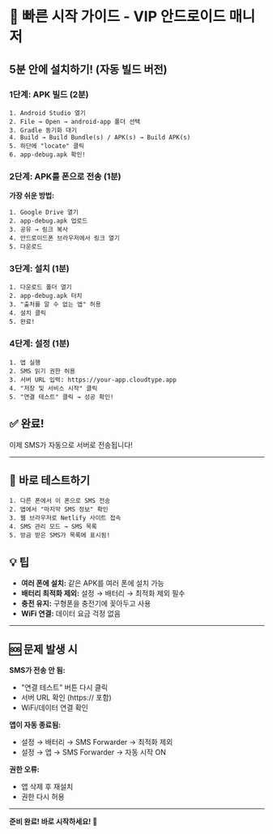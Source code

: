 # 🚀 빠른 시작 가이드 - VIP 안드로이드 매니저

## 5분 안에 설치하기! (자동 빌드 버전)

### 1단계: APK 빌드 (2분)

```
1. Android Studio 열기
2. File → Open → android-app 폴더 선택
3. Gradle 동기화 대기
4. Build → Build Bundle(s) / APK(s) → Build APK(s)
5. 하단에 "locate" 클릭
6. app-debug.apk 확인!
```

### 2단계: APK를 폰으로 전송 (1분)

**가장 쉬운 방법:**

```
1. Google Drive 열기
2. app-debug.apk 업로드
3. 공유 → 링크 복사
4. 안드로이드폰 브라우저에서 링크 열기
5. 다운로드
```

### 3단계: 설치 (1분)

```
1. 다운로드 폴더 열기
2. app-debug.apk 터치
3. "출처를 알 수 없는 앱" 허용
4. 설치 클릭
5. 완료!
```

### 4단계: 설정 (1분)

```
1. 앱 실행
2. SMS 읽기 권한 허용
3. 서버 URL 입력: https://your-app.cloudtype.app
4. "저장 및 서비스 시작" 클릭
5. "연결 테스트" 클릭 → 성공 확인!
```

## ✅ 완료!

이제 SMS가 자동으로 서버로 전송됩니다!

---

## 🧪 바로 테스트하기

```
1. 다른 폰에서 이 폰으로 SMS 전송
2. 앱에서 "마지막 SMS 정보" 확인
3. 웹 브라우저로 Netlify 사이트 접속
4. SMS 관리 모드 → SMS 목록
5. 방금 받은 SMS가 목록에 표시됨!
```

## 💡 팁

- **여러 폰에 설치:** 같은 APK를 여러 폰에 설치 가능
- **배터리 최적화 제외:** 설정 → 배터리 → 최적화 제외 필수
- **충전 유지:** 구형폰을 충전기에 꽂아두고 사용
- **WiFi 연결:** 데이터 요금 걱정 없음

---

## 🆘 문제 발생 시

**SMS가 전송 안 됨:**
- "연결 테스트" 버튼 다시 클릭
- 서버 URL 확인 (https:// 포함)
- WiFi/데이터 연결 확인

**앱이 자동 종료됨:**
- 설정 → 배터리 → SMS Forwarder → 최적화 제외
- 설정 → 앱 → SMS Forwarder → 자동 시작 ON

**권한 오류:**
- 앱 삭제 후 재설치
- 권한 다시 허용

---

**준비 완료! 바로 시작하세요! 🎉**

